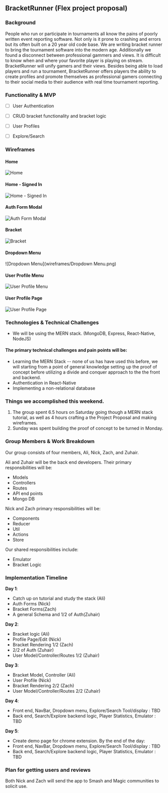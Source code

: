 ## BracketRunner (Flex project proposal)

### Background
People who run or participate in tournaments all know the pains of poorly written event reporting software. Not only is it prone to crashing and errors but its
often built on a 20 year old code base.  We are writing bracket runner to bring the tournament software into the modern age.
Additionally we found a disconnect between professional gammers and views.  It is difficult to know when and where your favorite player is playing on stream. BracketRunner will unify gamers and their views. Besides being able to load players and run a tournament, BracketRunner offers players the ability to create profiles and promote themselves as professional gamers connecting to their social media to their audience with real time tournament reporting.


### Functionality & MVP
- [ ] User Authentication
- [ ] CRUD bracket functionality and bracket logic
- [ ] User Profiles
- [ ] Explore/Search


### Wireframes

#### Home
![Home](wireframes/Home.png)

#### Home - Signed In
![Home - Signed In](wireframes/Home_signed_in.png)

#### Auth Form Modal
![Auth Form Modal](wireframes/Auth_Form_Modal.png)

#### Bracket
![Bracket](wireframes/Bracket.png)

#### Dropdown Menu
![Dropdown Menu](wireframes/Dropdown Menu.png)

#### User Profile Menu
![User Profile Menu](wireframes/User_Profile_Modal.png)

#### User Profile Page
![User Profile Page](wireframes/User_Profile_Page.png)


### Technologies & Technical Challenges
- We will be using the MERN stack. (MongoDB, Express, React-Native, NodeJS)


#### The primary technical challenges and pain points will be:
- Learning the MERN Stack -- none of us has have used this before, we will starting from a point of general knowledge setting up the proof of concept before utilizing a divide and conquer approach to the the front and backend.
- Authentication in React-Native
- Implementing a non-relational database


### Things we accomplished this weekend.
1. The group spent 6.5 hours on Saturday going though a MERN stack tutorial, as well as 4 hours crafting a the Project Proposal and making wireframes.
2. Sunday was spent building the proof of concept to be turned in Monday.


### Group Members & Work Breakdown
Our group consists of four members, Ali, Nick, Zach, and Zuhair.

Ali and Zuhair will be the back end developers. Their primary responsibilities will be:
- Models
- Controllers
- Routes
- API end points
- Mongo DB

Nick and Zach primary responsibilities will be:
- Components
- Reducer
- Util
- Actions
- Store

Our shared responsibilities include:
- Emulator
- Bracket Logic


### Implementation Timeline
**Day 1**:
- Catch up on tutorial and study the stack (Ali)
- Auth Forms (Nick)
- Bracket Forms(Zach)
- A general Schema and 1/2 of Auth(Zuhair)

**Day 2**:
- Bracket logic (Ali)
- Profile Page/Edit (Nick)
- Bracket Rendering 1/2 (Zach)
- 2/2 of Auth (Zuhair)
- User Model/Controller/Routes 1/2 (Zuhair)

**Day 3**:
- Bracket Model, Controller (Ali)
- User Profile  (Nick)
- Bracket Rendering 2/2  (Zach)
- User Model/Controller/Routes 2/2 (Zuhair)

**Day 4**:
- Front end, NavBar, Dropdown menu, Explore/Search Tool/display : TBD
- Back end, Search/Explore backend logic, Player Statistics, Emulator : TBD

**Day 5**:
- Create demo page for chrome extension. By the end of the day:
- Front end, NavBar, Dropdown menu, Explore/Search Tool/display : TBD
- Back end, Search/Explore backend logic, Player Statistics, Emulator : TBD


### Plan for getting users and reviews
Both Nick and Zach will send the app to Smash and Magic communities to solicit use.
